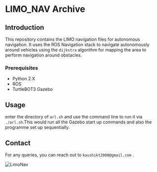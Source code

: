 # LIMO_NAV Archive

## Introduction
This repository contains the LIMO navigation files for autonomous navigation. It uses the ROS Navigation stack to navigate autonomously around vehicles using the ```dijkstra``` algorithm for mapping the area to perform navigation around obstacles.

### Prerequisites
- Python 2.X
- ROS
- TurtleBOT3 Gazebo

## Usage
enter the directory of `arl.sh` and use the command line to run it via ```./arl.sh```.This would run all the Gazebo start up commands and also the programme set up sequentially.

## Contact
For any queries, you can reach out to ```kaushikt2000@gmail.com``` .


![LimoNav](https://github.com/Chillhopper/LIMO_NAV_Archive/assets/68851163/1484c07d-5e5a-4be7-923a-6b488c7bb5df)

